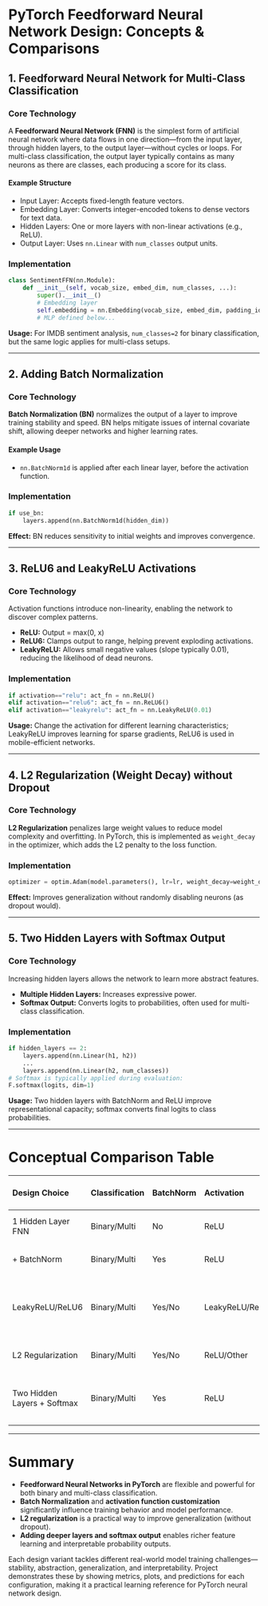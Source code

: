 # PyTorch Feedforward Neural Network Design: Concepts \& Comparisons

## 1. Feedforward Neural Network for Multi-Class Classification

### Core Technology

A **Feedforward Neural Network (FNN)** is the simplest form of artificial neural network where data flows in one direction—from the input layer, through hidden layers, to the output layer—without cycles or loops. For multi-class classification, the output layer typically contains as many neurons as there are classes, each producing a score for its class.

#### Example Structure

- Input Layer: Accepts fixed-length feature vectors.
- Embedding Layer: Converts integer-encoded tokens to dense vectors for text data.
- Hidden Layers: One or more layers with non-linear activations (e.g., ReLU).
- Output Layer: Uses `nn.Linear` with `num_classes` output units.


### Implementation

```python
class SentimentFFN(nn.Module):
    def __init__(self, vocab_size, embed_dim, num_classes, ...):
        super().__init__()
        # Embedding layer
        self.embedding = nn.Embedding(vocab_size, embed_dim, padding_idx=0)
        # MLP defined below...
```

**Usage:** For IMDB sentiment analysis, `num_classes=2` for binary classification, but the same logic applies for multi-class setups.

***

## 2. Adding Batch Normalization

### Core Technology

**Batch Normalization (BN)** normalizes the output of a layer to improve training stability and speed. BN helps mitigate issues of internal covariate shift, allowing deeper networks and higher learning rates.

#### Example Usage

- `nn.BatchNorm1d` is applied after each linear layer, before the activation function.


### Implementation

```python
if use_bn:
    layers.append(nn.BatchNorm1d(hidden_dim))
```

**Effect:** BN reduces sensitivity to initial weights and improves convergence.

***

## 3. ReLU6 and LeakyReLU Activations

### Core Technology

Activation functions introduce non-linearity, enabling the network to discover complex patterns.

- **ReLU:** Output = max(0, x)
- **ReLU6:** Clamps output to  range, helping prevent exploding activations.
- **LeakyReLU:** Allows small negative values (slope typically 0.01), reducing the likelihood of dead neurons.


### Implementation

```python
if activation=="relu": act_fn = nn.ReLU()
elif activation=="relu6": act_fn = nn.ReLU6()
elif activation=="leakyrelu": act_fn = nn.LeakyReLU(0.01)
```

**Usage:** Change the activation for different learning characteristics; LeakyReLU improves learning for sparse gradients, ReLU6 is used in mobile-efficient networks.

***

## 4. L2 Regularization (Weight Decay) without Dropout

### Core Technology

**L2 Regularization** penalizes large weight values to reduce model complexity and overfitting. In PyTorch, this is implemented as `weight_decay` in the optimizer, which adds the L2 penalty to the loss function.

### Implementation

```python
optimizer = optim.Adam(model.parameters(), lr=lr, weight_decay=weight_decay)
```

**Effect:** Improves generalization without randomly disabling neurons (as dropout would).

***

## 5. Two Hidden Layers with Softmax Output

### Core Technology

Increasing hidden layers allows the network to learn more abstract features.

- **Multiple Hidden Layers:** Increases expressive power.
- **Softmax Output:** Converts logits to probabilities, often used for multi-class classification.


### Implementation

```python
if hidden_layers == 2:
    layers.append(nn.Linear(h1, h2))
    ...
    layers.append(nn.Linear(h2, num_classes))
# Softmax is typically applied during evaluation:
F.softmax(logits, dim=1)
```

**Usage:** Two hidden layers with BatchNorm and ReLU improve representational capacity; softmax converts final logits to class probabilities.

***

# Conceptual Comparison Table

| Design Choice | Classification | BatchNorm | Activation | Regularization | Layers \& Output | Typical Impact |
| :-- | :-- | :-- | :-- | :-- | :-- | :-- |
| 1 Hidden Layer FNN | Binary/Multi | No | ReLU | None | 1 hidden, logits | Fast, baseline accuracy |
| + BatchNorm | Binary/Multi | Yes | ReLU | None | 1 hidden, logits | More stable, better convergence |
| LeakyReLU/ReLU6 | Binary/Multi | Yes/No | LeakyReLU/ReLU6 | None | 1 hidden, logits | Improved learning for sparse gradients or bounded activations |
| L2 Regularization | Binary/Multi | Yes/No | ReLU/Other | L2 | 1 hidden, logits | Less overfit, better generalization |
| Two Hidden Layers + Softmax | Binary/Multi | Yes | ReLU | None | 2 hidden, softmax | Improved feature abstraction, probability outputs |


***

# Summary

- **Feedforward Neural Networks in PyTorch** are flexible and powerful for both binary and multi-class classification.
- **Batch Normalization** and **activation function customization** significantly influence training behavior and model performance.
- **L2 regularization** is a practical way to improve generalization (without dropout).
- **Adding deeper layers and softmax output** enables richer feature learning and interpretable probability outputs.

Each design variant tackles different real-world model training challenges—stability, abstraction, generalization, and interpretability. Project demonstrates these by showing metrics, plots, and predictions for each configuration, making it a practical learning reference for PyTorch neural network design.
